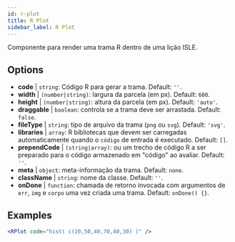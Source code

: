 ```yaml
---
id: r-plot
title: R Plot
sidebar_label: R Plot
---
```


Componente para render uma trama R dentro de uma lição ISLE.

## Options

* __code__ | `string`: Código R para gerar a trama. Default: `''`.
* __width__ | `(number|string)`: largura da parcela (em px). Default: `600`.
* __height__ | `(number|string)`: altura da parcela (em px). Default: `'auto'`.
* __draggable__ | `boolean`: controla se a trama deve ser arrastada. Default: `false`.
* __fileType__ | `string`: tipo de arquivo da trama (`png` ou `svg`). Default: `'svg'`.
* __libraries__ | `array`: R bibliotecas que devem ser carregadas automaticamente quando o `código` de entrada é executado. Default: `[]`.
* __prependCode__ | `(string|array)`: ou um trecho de código R a ser preparado para o código armazenado em "código" ao avaliar. Default: `''`.
* __meta__ | `object`: meta-informação da trama. Default: `none`.
* __className__ | `string`: nome da classe. Default: `''`.
* __onDone__ | `function`: chamada de retorno invocada com argumentos de `err`, `img` e `corpo` uma vez criada uma trama. Default: `onDone() {}`.


## Examples

```jsx live
<RPlot code="hist( c(20,50,40,70,40,30) )" />
```

